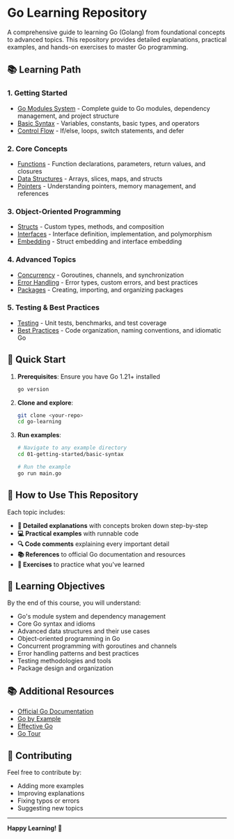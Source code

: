 # Go Learning Repository

A comprehensive guide to learning Go (Golang) from foundational concepts to advanced topics. This repository provides detailed explanations, practical examples, and hands-on exercises to master Go programming.

## 📚 Learning Path

### 1. **Getting Started**
- [Go Modules System](./01-getting-started/modules/) - Complete guide to Go modules, dependency management, and project structure
- [Basic Syntax](./01-getting-started/basic-syntax/) - Variables, constants, basic types, and operators
- [Control Flow](./01-getting-started/control-flow/) - If/else, loops, switch statements, and defer

### 2. **Core Concepts**
- [Functions](./02-core-concepts/functions/) - Function declarations, parameters, return values, and closures
- [Data Structures](./02-core-concepts/data-structures/) - Arrays, slices, maps, and structs
- [Pointers](./02-core-concepts/pointers/) - Understanding pointers, memory management, and references

### 3. **Object-Oriented Programming**
- [Structs](./03-oop/structs/) - Custom types, methods, and composition
- [Interfaces](./03-oop/interfaces/) - Interface definition, implementation, and polymorphism
- [Embedding](./03-oop/embedding/) - Struct embedding and interface embedding

### 4. **Advanced Topics**
- [Concurrency](./04-advanced/concurrency/) - Goroutines, channels, and synchronization
- [Error Handling](./04-advanced/error-handling/) - Error types, custom errors, and best practices
- [Packages](./04-advanced/packages/) - Creating, importing, and organizing packages

### 5. **Testing & Best Practices**
- [Testing](./05-testing/) - Unit tests, benchmarks, and test coverage
- [Best Practices](./06-best-practices/) - Code organization, naming conventions, and idiomatic Go

## 🚀 Quick Start

1. **Prerequisites**: Ensure you have Go 1.21+ installed
   ```bash
   go version
   ```

2. **Clone and explore**:
   ```bash
   git clone <your-repo>
   cd go-learning
   ```

3. **Run examples**:
   ```bash
   # Navigate to any example directory
   cd 01-getting-started/basic-syntax
   
   # Run the example
   go run main.go
   ```

## 📖 How to Use This Repository

Each topic includes:
- **📝 Detailed explanations** with concepts broken down step-by-step
- **💻 Practical examples** with runnable code
- **🔍 Code comments** explaining every important detail
- **📚 References** to official Go documentation and resources
- **🎯 Exercises** to practice what you've learned

## 🎯 Learning Objectives

By the end of this course, you will understand:
- Go's module system and dependency management
- Core Go syntax and idioms
- Advanced data structures and their use cases
- Object-oriented programming in Go
- Concurrent programming with goroutines and channels
- Error handling patterns and best practices
- Testing methodologies and tools
- Package design and organization

## 📚 Additional Resources

- [Official Go Documentation](https://golang.org/doc/)
- [Go by Example](https://gobyexample.com/)
- [Effective Go](https://golang.org/doc/effective_go.html)
- [Go Tour](https://tour.golang.org/)

## 🤝 Contributing

Feel free to contribute by:
- Adding more examples
- Improving explanations
- Fixing typos or errors
- Suggesting new topics

---

**Happy Learning! 🎉**
